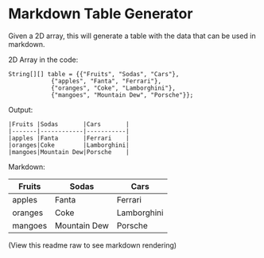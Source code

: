 # Markdown Table Generator

Given a 2D array, this will generate a table with the data that can be used in markdown.

2D Array in the code:
```$xslt
String[][] table = {{"Fruits", "Sodas", "Cars"},
		    {"apples", "Fanta", "Ferrari"},
		    {"oranges", "Coke", "Lamborghini"},
		    {"mangoes", "Mountain Dew", "Porsche"}};
```
Output:
```$xslt
|Fruits |Sodas       |Cars       |  
|-------|------------|-----------|  
|apples |Fanta       |Ferrari    |  
|oranges|Coke        |Lamborghini|
|mangoes|Mountain Dew|Porsche    |
```  
Markdown:  

|Fruits |Sodas       |Cars       |  
|-------|------------|-----------|  
|apples |Fanta       |Ferrari    |  
|oranges|Coke        |Lamborghini|
|mangoes|Mountain Dew|Porsche    |

(View this readme raw to see markdown rendering)
